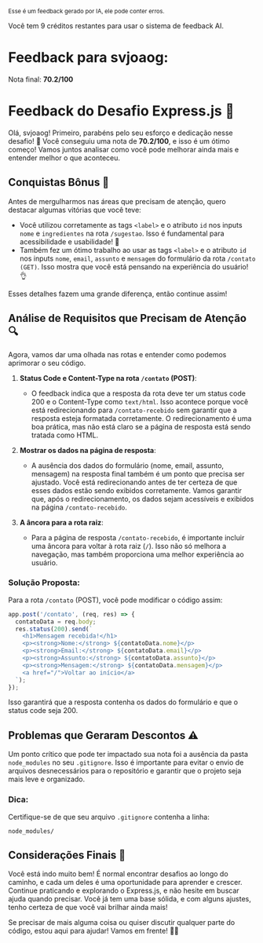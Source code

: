<sup>Esse é um feedback gerado por IA, ele pode conter erros.</sup>

Você tem 9 créditos restantes para usar o sistema de feedback AI.

# Feedback para svjoaog:

Nota final: **70.2/100**

# Feedback do Desafio Express.js 🚀

Olá, svjoaog! Primeiro, parabéns pelo seu esforço e dedicação nesse desafio! 🎉 Você conseguiu uma nota de **70.2/100**, e isso é um ótimo começo! Vamos juntos analisar como você pode melhorar ainda mais e entender melhor o que aconteceu.

## Conquistas Bônus 🎉

Antes de mergulharmos nas áreas que precisam de atenção, quero destacar algumas vitórias que você teve:

- Você utilizou corretamente as tags `<label>` e o atributo `id` nos inputs `nome` e `ingredientes` na rota `/sugestao`. Isso é fundamental para acessibilidade e usabilidade! 👏
- Também fez um ótimo trabalho ao usar as tags `<label>` e o atributo `id` nos inputs `nome`, `email`, `assunto` e `mensagem` do formulário da rota `/contato (GET)`. Isso mostra que você está pensando na experiência do usuário! 👌

Esses detalhes fazem uma grande diferença, então continue assim!

## Análise de Requisitos que Precisam de Atenção 🔍

Agora, vamos dar uma olhada nas rotas e entender como podemos aprimorar o seu código. 

1. **Status Code e Content-Type na rota `/contato` (POST)**:
   - O feedback indica que a resposta da rota deve ter um status code 200 e o Content-Type como `text/html`. Isso acontece porque você está redirecionando para `/contato-recebido` sem garantir que a resposta esteja formatada corretamente. O redirecionamento é uma boa prática, mas não está claro se a página de resposta está sendo tratada como HTML. 

2. **Mostrar os dados na página de resposta**:
   - A ausência dos dados do formulário (nome, email, assunto, mensagem) na resposta final também é um ponto que precisa ser ajustado. Você está redirecionando antes de ter certeza de que esses dados estão sendo exibidos corretamente. Vamos garantir que, após o redirecionamento, os dados sejam acessíveis e exibidos na página `/contato-recebido`.

3. **A âncora para a rota raiz**:
   - Para a página de resposta `/contato-recebido`, é importante incluir uma âncora para voltar à rota raiz (`/`). Isso não só melhora a navegação, mas também proporciona uma melhor experiência ao usuário.

### Solução Proposta:
Para a rota `/contato` (POST), você pode modificar o código assim:

```javascript
app.post('/contato', (req, res) => {
  contatoData = req.body;
  res.status(200).send(`
    <h1>Mensagem recebida!</h1>
    <p><strong>Nome:</strong> ${contatoData.nome}</p>
    <p><strong>Email:</strong> ${contatoData.email}</p>
    <p><strong>Assunto:</strong> ${contatoData.assunto}</p>
    <p><strong>Mensagem:</strong> ${contatoData.mensagem}</p>
    <a href="/">Voltar ao início</a>
  `);
});
```

Isso garantirá que a resposta contenha os dados do formulário e que o status code seja 200.

## Problemas que Geraram Descontos ⚠️

Um ponto crítico que pode ter impactado sua nota foi a ausência da pasta `node_modules` no seu `.gitignore`. Isso é importante para evitar o envio de arquivos desnecessários para o repositório e garantir que o projeto seja mais leve e organizado. 

### Dica:
Certifique-se de que seu arquivo `.gitignore` contenha a linha:
```
node_modules/
```

## Considerações Finais 🌟

Você está indo muito bem! É normal encontrar desafios ao longo do caminho, e cada um deles é uma oportunidade para aprender e crescer. Continue praticando e explorando o Express.js, e não hesite em buscar ajuda quando precisar. Você já tem uma base sólida, e com alguns ajustes, tenho certeza de que você vai brilhar ainda mais!

Se precisar de mais alguma coisa ou quiser discutir qualquer parte do código, estou aqui para ajudar! Vamos em frente! 💪🚀